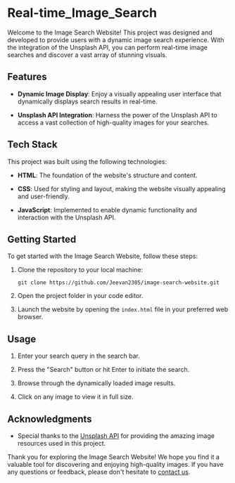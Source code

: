 # Real-time_Image_Search

Welcome to the Image Search Website! This project was designed and developed to provide users with a dynamic image search experience. With the integration of the Unsplash API, you can perform real-time image searches and discover a vast array of stunning visuals.

## Features

- **Dynamic Image Display**: Enjoy a visually appealing user interface that dynamically displays search results in real-time.

- **Unsplash API Integration**: Harness the power of the Unsplash API to access a vast collection of high-quality images for your searches.

## Tech Stack

This project was built using the following technologies:

- **HTML**: The foundation of the website's structure and content.

- **CSS**: Used for styling and layout, making the website visually appealing and user-friendly.

- **JavaScript**: Implemented to enable dynamic functionality and interaction with the Unsplash API.

## Getting Started

To get started with the Image Search Website, follow these steps:

1. Clone the repository to your local machine:
   ```
   git clone https://github.com/Jeevan2305/image-search-website.git
   ```

2. Open the project folder in your code editor.

3. Launch the website by opening the `index.html` file in your preferred web browser.

## Usage

1. Enter your search query in the search bar.

2. Press the "Search" button or hit Enter to initiate the search.

3. Browse through the dynamically loaded image results.

4. Click on any image to view it in full size.

## Acknowledgments

- Special thanks to the [Unsplash API](https://unsplash.com/developers) for providing the amazing image resources used in this project.

Thank you for exploring the Image Search Website! We hope you find it a valuable tool for discovering and enjoying high-quality images. If you have any questions or feedback, please don't hesitate to [contact us](mailto:jeevanmuthuofficial@gmail.com).

